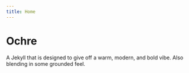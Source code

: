 ```yaml
---
title: Home
---
```


# Ochre

A Jekyll that is designed to give off a warm, modern, and bold vibe. Also blending in some grounded feel.